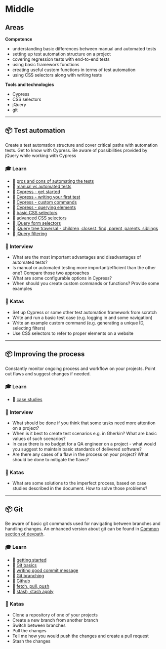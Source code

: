 # Middle

## Areas

**Competence**

- understanding basic differences between manual and automated tests 
- setting up test automation structure on a project
- covering regression tests with end-to-end tests
- using basic framework functions
- creating useful custom functions in terms of test automation
- using CSS selectors along with writing tests

**Tools and technologies**

- Cypress
- CSS selectors
- jQuery
- git

---

## 📦 Test automation

Create a test automation structure and cover critical paths with automation tests. Get to know with Cypress. Be aware of possibilities provided by jQuery while working with Cypress

### 🎓 Learn

- 📗 [pros and cons of automating the tests](https://sumatosoft.com/blog-post/automation-testing-pros-cons)
- 📗 [manual vs automated tests](https://www.qamadness.com/manual-testing-vs-automated-testing/)
- 📗 [Cypress - get started](https://selleo.com/blog/how-to-get-started-with-cypress-a-simple-guide)
- 📗 [Cypress - writing your first test](https://docs.cypress.io/guides/getting-started/writing-your-first-test.html)
- 📗 [Cypress - custom commands](https://docs.cypress.io/api/cypress-api/custom-commands.html)
- 📙 [Cypress - querying elements](https://docs.cypress.io/guides/core-concepts/introduction-to-cypress.html#Querying-Elements)
- 📗 [basic CSS selectors](https://docs.google.com/document/d/1VDdFmbDlmCj7N0mLGpgkX4rFkeNSxrG7DaQziCAt1U8/edit#heading=h.er22qrcb665g)
- 📙 [advanced CSS selectors](https://code.tutsplus.com/tutorials/the-30-css-selectors-you-must-memorize--net-16048)
- 📙 [jQuery form selectors](https://api.jquery.com/category/selectors/form-selectors/)
- 📙 [jQuery tree traversal - children, closest, find, parent, parents, siblings](https://api.jquery.com/category/traversing/tree-traversal/)
- 📙 [jQuery filtering](https://api.jquery.com/category/traversing/filtering/)


### 🎤 Interview

- What are the most important advantages and disadvantages of automated tests?
- Is manual or automated testing more important/efficient than the other one? Compare those two approaches
- What are some configurable options in Cypress?
- When should you create custom commands or functions? Provide some examples


### 📝 Katas

- Set up Cypress or some other test automation framework from scratch
- Write and run a basic test case (e.g. logging in and some navigation)
- Write an example custom command (e.g. generating a unique ID, selecting filters)
- Use CSS selectors to refer to proper elements on a website

---

## 📦 Improving the process

Constantly monitor ongoing process and workflow on your projects. Point out flaws and suggest changes if needed. 

### 🎓 Learn

- 📗 [case studies](https://docs.google.com/document/d/10_nopByLN6H41ZCFd4a6HRcHHJxvCeA8dLVy9AdCIgM/edit#heading=h.btku1i1kvyib)

### 🎤 Interview

- What should be done if you think that some tasks need more attention on a project?
- When is it best to create test scenarios e.g. in Gherkin? What are basic values of such scenarios?
- In case there is no budget for a QA engineer on a project - what would you suggest to maintain basic standards of delivered software?
- Are there any cases of a flaw in the process on your project? What should be done to mitigate the flaws?

### 📝 Katas

- What are some solutions to the imperfect process, based on case studies described in the document. How to solve those problems?


---

## 📦 Git

Be aware of basic git commands used for navigating between branches and handling changes. An enhanced version about git can be found in [Common section of devpath](https://selleo.com/devpath/common/git/).

### 🎓 Learn

- 📗 [getting started](https://git-scm.com/book/en/v2/Getting-Started-About-Version-Control)
- 📗 [Git basics](https://git-scm.com/book/en/v2/Git-Basics-Getting-a-Git-Repository)
- 📗 [writing good commit message](https://juffalow.com/other/write-good-git-commit-message) 
- 📗 [Git branching](https://git-scm.com/book/en/v2/Git-Branching-Branches-in-a-Nutshell)
- 📗 [Github](https://git-scm.com/book/en/v2/GitHub-Account-Setup-and-Configuration)
- 📗 [fetch, pull, push](https://git-scm.com/book/en/v2/Git-Basics-Working-with-Remotes)
- 📗 [stash, stash apply](https://git-scm.com/book/en/v2/Git-Tools-Stashing-and-Cleaning)


### 📝 Katas

- Clone a repository of one of your projects
- Create a new branch from another branch
- Switch between branches
- Pull the changes
- Tell me how you would push the changes and create a pull request
- Stash the changes
